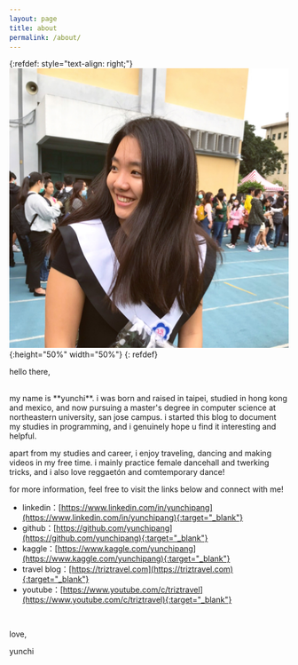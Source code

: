 ```yaml
---
layout: page
title: about
permalink: /about/
---
```

{:refdef: style="text-align: right;"}
![](/assets/images/profile_pic.JPG){:height="50%" width="50%"}
{: refdef}

hello there, 

<br/>
my name is **yunchi**. i was born and raised in taipei, studied in hong kong and mexico, and now pursuing a master's degree in computer science at northeastern university, san jose campus. i started this blog to document my studies in programming, and i genuinely hope u find it interesting and helpful.

apart from my studies and career, i enjoy traveling, dancing and making videos in my free time. i mainly practice female dancehall and twerking tricks, and i also love reggaetón and comtemporary dance!

for more information, feel free to visit the links below and connect with me!

- linkedin：[https://www.linkedin.com/in/yunchipang](https://www.linkedin.com/in/yunchipang){:target="_blank"}
- github：[https://github.com/yunchipang](https://github.com/yunchipang){:target="_blank"}
- kaggle：[https://www.kaggle.com/yunchipang](https://www.kaggle.com/yunchipang){:target="_blank"}
- travel blog：[https://triztravel.com](https://triztravel.com){:target="_blank"}
- youtube：[https://www.youtube.com/c/triztravel](https://www.youtube.com/c/triztravel){:target="_blank"}

<br/>

love,

yunchi




